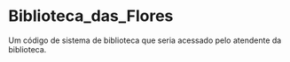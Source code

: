 # Biblioteca_das_Flores
Um código de sistema de biblioteca que seria acessado pelo atendente da biblioteca.
